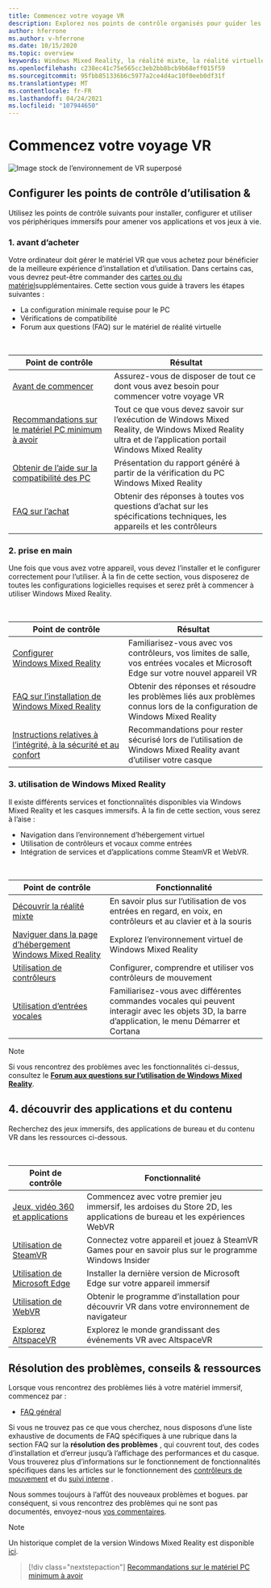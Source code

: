 ```yaml
---
title: Commencez votre voyage VR
description: Explorez nos points de contrôle organisés pour guider les nouveaux utilisateurs d’appareils grâce à la configuration et à l’utilisation de leurs appareils de VR immersifs.
author: hferrone
ms.author: v-hferrone
ms.date: 10/15/2020
ms.topic: overview
keywords: Windows Mixed Reality, la réalité mixte, la réalité virtuelle, VR, MR,
ms.openlocfilehash: c238ec41c75e565cc3eb2bb8bcb9b68eff015f59
ms.sourcegitcommit: 95fbb851336b6c5977a2ce4d4ac10f0eeb0df31f
ms.translationtype: MT
ms.contentlocale: fr-FR
ms.lasthandoff: 04/24/2021
ms.locfileid: "107944650"
---
```

# <a name="start-your-vr-journey"></a>Commencez votre voyage VR

![Image stock de l’environnement de VR superposé](images/mr-win32-slates-pinspanel.png)

## <a name="setup--usability-checkpoints"></a>Configurer les points de contrôle d’utilisation &

Utilisez les points de contrôle suivants pour installer, configurer et utiliser vos périphériques immersifs pour amener vos applications et vos jeux à vie.

### <a name="1-before-you-buy"></a>1. avant d’acheter

Votre ordinateur doit gérer le matériel VR que vous achetez pour bénéficier de la meilleure expérience d’installation et d’utilisation. Dans certains cas, vous devrez peut-être commander des [cartes ou du matériel](recommended-adapters-for-windows-mixed-reality-capable-pcs.md)supplémentaires. Cette section vous guide à travers les étapes suivantes :

* La configuration minimale requise pour le PC
* Vérifications de compatibilité
* Forum aux questions (FAQ) sur le matériel de réalité virtuelle

<br>

|  Point de contrôle  |  Résultat  |
| --- | --- |
| [Avant de commencer](before-you-start.md) | Assurez-vous de disposer de tout ce dont vous avez besoin pour commencer votre voyage VR |
| [Recommandations sur le matériel PC minimum à avoir](windows-mixed-reality-minimum-pc-hardware-compatibility-guidelines.md) | Tout ce que vous devez savoir sur l’exécution de Windows Mixed Reality, de Windows Mixed Reality ultra et de l’application portail Windows Mixed Reality |
| [Obtenir de l’aide sur la compatibilité des PC](get-help-with-pc-compatibility.md) | Présentation du rapport généré à partir de la vérification du PC Windows Mixed Reality |
| [FAQ sur l’achat](before-you-buy-faqs.md) | Obtenir des réponses à toutes vos questions d’achat sur les spécifications techniques, les appareils et les contrôleurs |

### <a name="2-getting-started"></a>2. prise en main

Une fois que vous avez votre appareil, vous devez l’installer et le configurer correctement pour l’utiliser. À la fin de cette section, vous disposerez de toutes les configurations logicielles requises et serez prêt à commencer à utiliser Windows Mixed Reality.

<br>

|  Point de contrôle  |  Résultat  |
| --- | --- |
| [Configurer Windows Mixed Reality](set-up-windows-mixed-reality.md) | Familiarisez-vous avec vos contrôleurs, vos limites de salle, vos entrées vocales et Microsoft Edge sur votre nouvel appareil VR |
| [FAQ sur l’installation de Windows Mixed Reality](wmr-setup-faq.yml) | Obtenir des réponses et résoudre les problèmes liés aux problèmes connus lors de la configuration de Windows Mixed Reality |
| [Instructions relatives à l’intégrité, à la sécurité et au confort](wmr-health-safety-comfort.md) | Recommandations pour rester sécurisé lors de l’utilisation de Windows Mixed Reality avant d’utiliser votre casque  |

### <a name="3-using-windows-mixed-reality"></a>3. utilisation de Windows Mixed Reality

Il existe différents services et fonctionnalités disponibles via Windows Mixed Reality et les casques immersifs. À la fin de cette section, vous serez à l’aise :

* Navigation dans l’environnement d’hébergement virtuel
* Utilisation de contrôleurs et vocaux comme entrées
* Intégration de services et d’applications comme SteamVR et WebVR.

<br>

|  Point de contrôle  |  Fonctionnalité  |
| --- | --- |
| [Découvrir la réalité mixte](learn-mixed-reality.md) | En savoir plus sur l’utilisation de vos entrées en regard, en voix, en contrôleurs et au clavier et à la souris |
| [Naviguer dans la page d’hébergement Windows Mixed Reality](your-mixed-reality-home.md) | Explorez l’environnement virtuel de Windows Mixed Reality  |
| [Utilisation de contrôleurs](controllers-in-wmr.md) | Configurer, comprendre et utiliser vos contrôleurs de mouvement |
| [Utilisation d’entrées vocales](using-speech-in-wmr.md) | Familiarisez-vous avec différentes commandes vocales qui peuvent interagir avec les objets 3D, la barre d’application, le menu Démarrer et Cortana |

> [!NOTE]
> Si vous rencontrez des problèmes avec les fonctionnalités ci-dessus, consultez le **[Forum aux questions sur l’utilisation de Windows Mixed Reality](using-wmr-faq.yml)**.

## <a name="4-discover-apps-and-content"></a>4. découvrir des applications et du contenu

Recherchez des jeux immersifs, des applications de bureau et du contenu VR dans les ressources ci-dessous. 

<br>

|  Point de contrôle  |  Fonctionnalité  |
| --- | --- |
| [Jeux, vidéo 360 et applications](using-games-and-apps-in-windows-mixed-reality.md) | Commencez avec votre premier jeu immersif, les ardoises du Store 2D, les applications de bureau et les expériences WebVR |
| [Utilisation de SteamVR](using-steamvr-with-windows-mixed-reality.md) | Connectez votre appareil et jouez à SteamVR Games pour en savoir plus sur le programme Windows Insider |
| [Utilisation de Microsoft Edge](using-microsoft-edge.md) | Installer la dernière version de Microsoft Edge sur votre appareil immersif |
| [Utilisation de WebVR](webvr.md) | Obtenir le programme d’installation pour découvrir VR dans votre environnement de navigateur |
| [Explorez AltspaceVR](https://docs.microsoft.com/windows/mixed-reality/altspace-vr/journey) | Explorez le monde grandissant des événements VR avec AltspaceVR |

## <a name="troubleshooting-tips--resources"></a>Résolution des problèmes, conseils & ressources

Lorsque vous rencontrez des problèmes liés à votre matériel immersif, commencez par :
 
* [FAQ général](troubleshooting-windows-mixed-reality.md) 

Si vous ne trouvez pas ce que vous cherchez, nous disposons d’une liste exhaustive de documents de FAQ spécifiques à une rubrique dans la section FAQ sur la **résolution des problèmes** , qui couvrent tout, des codes d’installation et d’erreur jusqu’à l’affichage des performances et du casque. Vous trouverez plus d’informations sur le fonctionnement de fonctionnalités spécifiques dans les articles sur le fonctionnement des [contrôleurs de mouvement](controllers-in-wmr.md) et du [suivi interne](tracking-system.md) .

Nous sommes toujours à l’affût des nouveaux problèmes et bogues. par conséquent, si vous rencontrez des problèmes qui ne sont pas documentés, envoyez-nous [vos commentaires](filing-feedback.md).

> [!NOTE]
> Un historique complet de la version Windows Mixed Reality est disponible [ici](mixed-reality-software.md).

> [!div class="nextstepaction"]
> [Recommandations sur le matériel PC minimum à avoir](windows-mixed-reality-minimum-pc-hardware-compatibility-guidelines.md)

<br>
